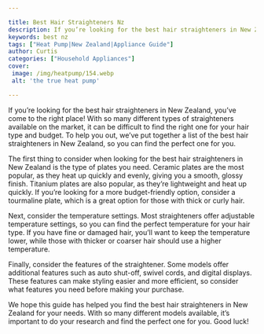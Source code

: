 ```yaml
---

title: Best Hair Straighteners Nz
description: If you’re looking for the best hair straighteners in New Zealand, you’ve come to the right place! With so many different types of ...learn more
keywords: best nz
tags: ["Heat Pump|New Zealand|Appliance Guide"]
author: Curtis
categories: ["Household Appliances"]
cover: 
 image: /img/heatpump/154.webp
 alt: 'the true heat pump'

---
```


If you’re looking for the best hair straighteners in New Zealand, you’ve come to the right place! With so many different types of straighteners available on the market, it can be difficult to find the right one for your hair type and budget. To help you out, we’ve put together a list of the best hair straighteners in New Zealand, so you can find the perfect one for you.

The first thing to consider when looking for the best hair straighteners in New Zealand is the type of plates you need. Ceramic plates are the most popular, as they heat up quickly and evenly, giving you a smooth, glossy finish. Titanium plates are also popular, as they’re lightweight and heat up quickly. If you’re looking for a more budget-friendly option, consider a tourmaline plate, which is a great option for those with thick or curly hair.

Next, consider the temperature settings. Most straighteners offer adjustable temperature settings, so you can find the perfect temperature for your hair type. If you have fine or damaged hair, you’ll want to keep the temperature lower, while those with thicker or coarser hair should use a higher temperature.

Finally, consider the features of the straightener. Some models offer additional features such as auto shut-off, swivel cords, and digital displays. These features can make styling easier and more efficient, so consider what features you need before making your purchase.

We hope this guide has helped you find the best hair straighteners in New Zealand for your needs. With so many different models available, it’s important to do your research and find the perfect one for you. Good luck!
